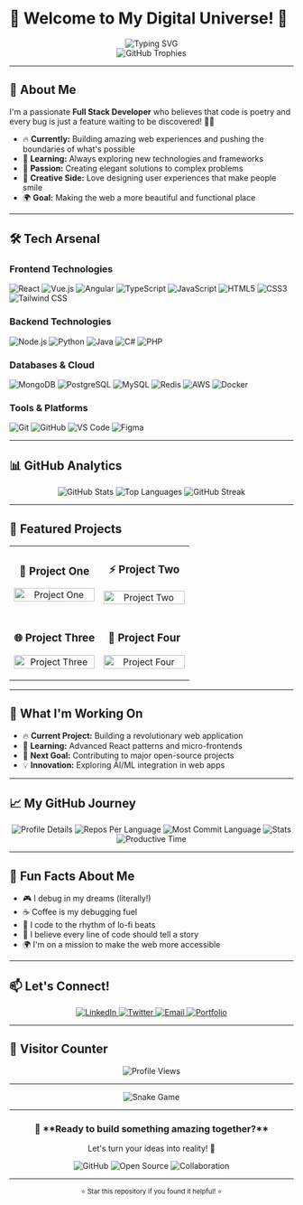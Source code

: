 # 🚀 Welcome to My Digital Universe! 🚀

<div align="center">
  <img src="https://readme-typing-svg.herokuapp.com?font=Fira+Code&weight=500&size=28&pause=1000&color=6366F1&center=true&vCenter=true&width=600&height=100&lines=Hello+Everyone!+I'm+Vishal+%F0%9F%91%8B;AI/ML+Engineer;Creative+Problem+Solver;Open+Source+Enthusiast;Always+Learning+%F0%9F%93%9A" alt="Typing SVG" />
</div>

<div align="center">
  <img src="https://github-profile-trophy.vercel.app/?username=vidung007&theme=radical&no-frame=true&no-bg=true&margin-w=4" alt="GitHub Trophies" />
</div>

---

## 🎯 **About Me**

I'm a passionate **Full Stack Developer** who believes that code is poetry and every bug is just a feature waiting to be discovered! 🐛✨

- 🔥 **Currently:** Building amazing web experiences and pushing the boundaries of what's possible
- 🌱 **Learning:** Always exploring new technologies and frameworks
- 🚀 **Passion:** Creating elegant solutions to complex problems
- 🎨 **Creative Side:** Love designing user experiences that make people smile
- 🌍 **Goal:** Making the web a more beautiful and functional place

---

## 🛠️ **Tech Arsenal**

### **Frontend Technologies**
![React](https://img.shields.io/badge/-React-61DAFB?style=for-the-badge&logo=react&logoColor=black)
![Vue.js](https://img.shields.io/badge/-Vue.js-4FC08D?style=for-the-badge&logo=vue.js&logoColor=white)
![Angular](https://img.shields.io/badge/-Angular-DD0031?style=for-the-badge&logo=angular&logoColor=white)
![TypeScript](https://img.shields.io/badge/-TypeScript-3178C6?style=for-the-badge&logo=typescript&logoColor=white)
![JavaScript](https://img.shields.io/badge/-JavaScript-F7DF1E?style=for-the-badge&logo=javascript&logoColor=black)
![HTML5](https://img.shields.io/badge/-HTML5-E34F26?style=for-the-badge&logo=html5&logoColor=white)
![CSS3](https://img.shields.io/badge/-CSS3-1572B6?style=for-the-badge&logo=css3&logoColor=white)
![Tailwind CSS](https://img.shields.io/badge/-Tailwind_CSS-38B2AC?style=for-the-badge&logo=tailwind-css&logoColor=white)

### **Backend Technologies**
![Node.js](https://img.shields.io/badge/-Node.js-339933?style=for-the-badge&logo=nodedotjs&logoColor=white)
![Python](https://img.shields.io/badge/-Python-3776AB?style=for-the-badge&logo=python&logoColor=white)
![Java](https://img.shields.io/badge/-Java-ED8B00?style=for-the-badge&logo=openjdk&logoColor=white)
![C#](https://img.shields.io/badge/-C%23-239120?style=for-the-badge&logo=c-sharp&logoColor=white)
![PHP](https://img.shields.io/badge/-PHP-777BB4?style=for-the-badge&logo=php&logoColor=white)

### **Databases & Cloud**
![MongoDB](https://img.shields.io/badge/-MongoDB-4EA94B?style=for-the-badge&logo=mongodb&logoColor=white)
![PostgreSQL](https://img.shields.io/badge/-PostgreSQL-316192?style=for-the-badge&logo=postgresql&logoColor=white)
![MySQL](https://img.shields.io/badge/-MySQL-4479A1?style=for-the-badge&logo=mysql&logoColor=white)
![Redis](https://img.shields.io/badge/-Redis-DC382D?style=for-the-badge&logo=redis&logoColor=white)
![AWS](https://img.shields.io/badge/-AWS-232F3E?style=for-the-badge&logo=amazon-aws&logoColor=white)
![Docker](https://img.shields.io/badge/-Docker-2496ED?style=for-the-badge&logo=docker&logoColor=white)

### **Tools & Platforms**
![Git](https://img.shields.io/badge/-Git-F05032?style=for-the-badge&logo=git&logoColor=white)
![GitHub](https://img.shields.io/badge/-GitHub-181717?style=for-the-badge&logo=github&logoColor=white)
![VS Code](https://img.shields.io/badge/-VS_Code-007ACC?style=for-the-badge&logo=visual-studio-code&logoColor=white)
![Figma](https://img.shields.io/badge/-Figma-F24E1E?style=for-the-badge&logo=figma&logoColor=white)

---

## 📊 **GitHub Analytics**

<div align="center">
  <img src="https://github-readme-stats.vercel.app/api?username=vidung007&show_icons=true&theme=radical&hide_border=true&bg_color=0D1117&title_color=6366F1&icon_color=6366F1&text_color=FFFFFF" alt="GitHub Stats" />
  
  <img src="https://github-readme-stats.vercel.app/api/top-langs/?username=vidung007&layout=compact&theme=radical&hide_border=true&bg_color=0D1117&title_color=6366F1&text_color=FFFFFF" alt="Top Languages" />
  
  <img src="https://github-readme-streak-stats.herokuapp.com/?user=vidung007&theme=radical&hide_border=true&background=0D1117&stroke=6366F1&ring=6366F1&fire=6366F1&currStreakNum=FFFFFF&currStreakLabel=6366F1&sideNums=FFFFFF&sideLabels=6366F1&dates=6366F1" alt="GitHub Streak" />
</div>

---

## 🚀 **Featured Projects**

<div align="center">
  <table>
    <tr>
      <td width="50%">
        <h3 align="center">🎨 Project One</h3>
        <p align="center">
          <a href="https://github.com/vidung007/Stratus-Agent" target="_blank">
            <img src="https://github-readme-stats.vercel.app/api/pin/?username=vidung007&repo=Stratus-Agent&theme=radical&hide_border=true&bg_color=0D1117&title_color=6366F1&text_color=FFFFFF" width="100%" alt="Project One"/>
          </a>
        </p>
      </td>
      <td width="50%">
        <h3 align="center">⚡ Project Two</h3>
        <p align="center">
          <a href="https://github.com/vidung007/DocRag" target="_blank">
            <img src="https://github-readme-stats.vercel.app/api/pin/?username=vidung007&repo=DocRag&theme=radical&hide_border=true&bg_color=0D1117&title_color=6366F1&text_color=FFFFFF" width="100%" alt="Project Two"/>
          </a>
        </p>
      </td>
    </tr>
    <tr>
      <td width="50%">
        <h3 align="center">🌐 Project Three</h3>
        <p align="center">
          <a href="https://github.com/vidung007/Autonomous-Vehicle-Simulator" target="_blank">
            <img src="https://github-readme-stats.vercel.app/api/pin/?username=vidung007&repo=Autonomous-Vehicle-Simulator&theme=radical&hide_border=true&bg_color=0D1117&title_color=6366F1&text_color=FFFFFF" width="100%" alt="Project Three"/>
          </a>
        </p>
      </td>
      <td width="50%">
        <h3 align="center">🔧 Project Four</h3>
        <p align="center">
          <a href="https://github.com/vidung007/MistralAI" target="_blank">
            <img src="https://github-readme-stats.vercel.app/api/pin/?username=vidung007&repo=MistralAI&theme=radical&hide_border=true&bg_color=0D1117&title_color=6366F1&text_color=FFFFFF" width="100%" alt="Project Four"/>
          </a>
        </p>
      </td>
    </tr>
  </table>
</div>

---

## 🎯 **What I'm Working On**

- 🔥 **Current Project:** Building a revolutionary web application
- 🌱 **Learning:** Advanced React patterns and micro-frontends
- 🚀 **Next Goal:** Contributing to major open-source projects
- 💡 **Innovation:** Exploring AI/ML integration in web apps

---

## 📈 **My GitHub Journey**

<div align="center">
  <img src="https://github-profile-summary-cards.vercel.app/api/cards/profile-details?username=vidung007&theme=radical" alt="Profile Details" />
  
  <img src="https://github-profile-summary-cards.vercel.app/api/cards/repos-per-language?username=vidung007&theme=radical" alt="Repos Per Language" />
  
  <img src="https://github-profile-summary-cards.vercel.app/api/cards/most-commit-language?username=vidung007&theme=radical" alt="Most Commit Language" />
  
  <img src="https://github-profile-summary-cards.vercel.app/api/cards/stats?username=vidung007&theme=radical" alt="Stats" />
  
  <img src="https://github-profile-summary-cards.vercel.app/api/cards/productive-time?username=vidung007&theme=radical" alt="Productive Time" />
</div>

---

## 🌟 **Fun Facts About Me**

- 🎮 I debug in my dreams (literally!)
- ☕ Coffee is my debugging fuel
- 🎵 I code to the rhythm of lo-fi beats
- 🚀 I believe every line of code should tell a story
- 🌍 I'm on a mission to make the web more accessible

---

## 📫 **Let's Connect!**

<div align="center">
  <a href="https://linkedin.com/in/https://www.linkedin.com/in/vishaldung-csgrad/" target="_blank">
    <img src="https://img.shields.io/badge/-LinkedIn-0077B5?style=for-the-badge&logo=linkedin&logoColor=white" alt="LinkedIn"/>
  </a>
  <a href="https://twitter.com/https://x.com/TojiButInSpace" target="_blank">
    <img src="https://img.shields.io/badge/-Twitter-1DA1F2?style=for-the-badge&logo=twitter&logoColor=white" alt="Twitter"/>
  </a>
  <a href="mailto:vishalofficial18@gmail.com" target="_blank">
    <img src="https://img.shields.io/badge/-Email-D14836?style=for-the-badge&logo=gmail&logoColor=white" alt="Email"/>
  </a>
  <a href="https://your-portfolio.com" target="_blank">
    <img src="https://img.shields.io/badge/-Portfolio-000000?style=for-the-badge&logo=About.me&logoColor=white" alt="Portfolio"/>
  </a>
</div>

---

## 🎉 **Visitor Counter**

<div align="center">
  <img src="https://profile-counter.glitch.me/vidung007/count.svg" alt="Profile Views" />
</div>

---

<div align="center">
  <img src="https://github.com/vidung007/vidung007/blob/output/github-contribution-grid-snake-dark.svg" alt="Snake Game" />
</div>

---

<div align="center">
  <h3>🎯 **Ready to build something amazing together?**</h3>
  <p>Let's turn your ideas into reality! 🚀</p>
  
  ![GitHub](https://img.shields.io/badge/-GitHub-181717?style=for-the-badge&logo=github&logoColor=white)
  ![Open Source](https://img.shields.io/badge/-Open%20Source-6E5494?style=for-the-badge&logo=github&logoColor=white)
  ![Collaboration](https://img.shields.io/badge/-Collaboration-2E8B57?style=for-the-badge&logo=github&logoColor=white)
</div>

---

<div align="center">
  <sub>⭐ Star this repository if you found it helpful! ⭐</sub>
</div>
